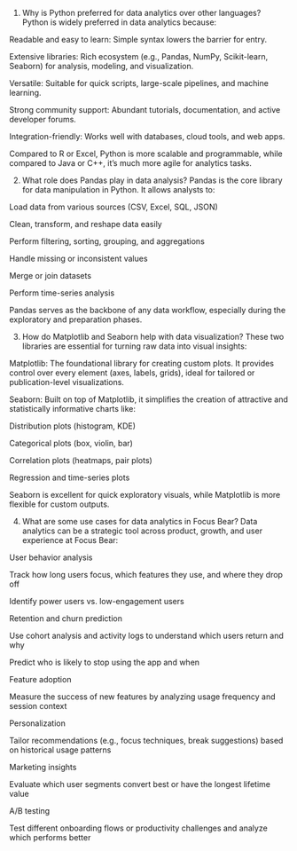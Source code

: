 1. Why is Python preferred for data analytics over other languages?
Python is widely preferred in data analytics because:

Readable and easy to learn: Simple syntax lowers the barrier for entry.

Extensive libraries: Rich ecosystem (e.g., Pandas, NumPy, Scikit-learn, Seaborn) for analysis, modeling, and visualization.

Versatile: Suitable for quick scripts, large-scale pipelines, and machine learning.

Strong community support: Abundant tutorials, documentation, and active developer forums.

Integration-friendly: Works well with databases, cloud tools, and web apps.

Compared to R or Excel, Python is more scalable and programmable, while compared to Java or C++, it’s much more agile for analytics tasks.

2. What role does Pandas play in data analysis?
Pandas is the core library for data manipulation in Python. It allows analysts to:

Load data from various sources (CSV, Excel, SQL, JSON)

Clean, transform, and reshape data easily

Perform filtering, sorting, grouping, and aggregations

Handle missing or inconsistent values

Merge or join datasets

Perform time-series analysis

Pandas serves as the backbone of any data workflow, especially during the exploratory and preparation phases.

3. How do Matplotlib and Seaborn help with data visualization?
These two libraries are essential for turning raw data into visual insights:

Matplotlib: The foundational library for creating custom plots. It provides control over every element (axes, labels, grids), ideal for tailored or publication-level visualizations.

Seaborn: Built on top of Matplotlib, it simplifies the creation of attractive and statistically informative charts like:

Distribution plots (histogram, KDE)

Categorical plots (box, violin, bar)

Correlation plots (heatmaps, pair plots)

Regression and time-series plots

Seaborn is excellent for quick exploratory visuals, while Matplotlib is more flexible for custom outputs.

4. What are some use cases for data analytics in Focus Bear?
Data analytics can be a strategic tool across product, growth, and user experience at Focus Bear:

User behavior analysis

Track how long users focus, which features they use, and where they drop off

Identify power users vs. low-engagement users

Retention and churn prediction

Use cohort analysis and activity logs to understand which users return and why

Predict who is likely to stop using the app and when

Feature adoption

Measure the success of new features by analyzing usage frequency and session context

Personalization

Tailor recommendations (e.g., focus techniques, break suggestions) based on historical usage patterns

Marketing insights

Evaluate which user segments convert best or have the longest lifetime value

A/B testing

Test different onboarding flows or productivity challenges and analyze which performs better
